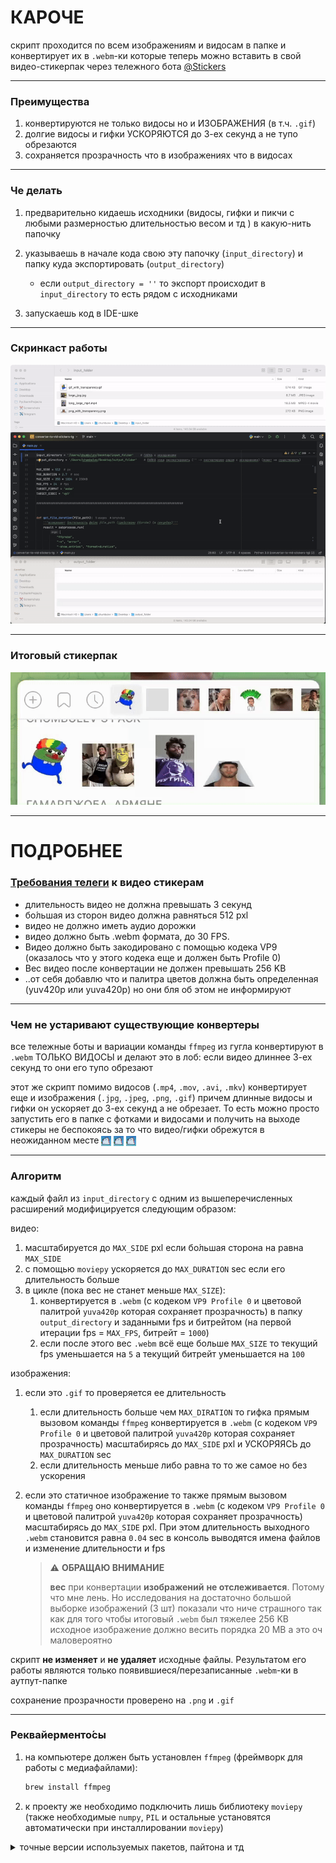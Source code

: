 # КАРОЧЕ

скрипт проходится по всем изображениям и видосам в папке и конвертирует их в `.webm`-ки которые теперь можно вставить в свой видео-стикерпак через тележного бота [@Stickers](https://t.me/Stickers)

---

### Преимущества
1. конвертируются не только видосы но и ИЗОБРАЖЕНИЯ (в т.ч. `.gif`) 
2. долгие видосы и гифки УСКОРЯЮТСЯ до 3-ех секунд а не тупо обрезаются
3. сохраняется прозрачность что в изображениях что в видосах

---

### Че делать

1. предварительно кидаешь исходники (видосы, гифки и пикчи с любыми размерностью длительностью весом и тд ) в какую-нить папочку

1. указываешь в начале кода свою эту папочку (`input_directory`) и папку куда экспортировать (`output_directory`)

   - если `output_directory = ''` то экспорт происходит в `input_directory` то есть рядом с исходниками

2. запускаешь код в IDE-шке

---

### Скринкаст работы

![screencast_work.gif](for_README/screencast_work.gif)

---

### Итоговый стикерпак

![screencast_stickerpack.gif](for_README/screencast_stickerpack.gif)

---

# ПОДРОБНЕЕ

### [Требования телеги](https://core.telegram.org/stickers/webm-vp9-encoding) к видео стикерам

- длительность видео не должна превышать 3 секунд
- бо́льшая из сторон видео должна равняться 512 pxl
- видео не должно иметь аудио дорожки
- видео должно быть .webm формата, до 30 FPS.
- Видео должно быть закодировано с помощью кодека VP9 (оказалось что у этого кодека еще и должен быть Profile 0)
- Вес видео после конвертации не должен превышать 256 KB
- ..от себя добавлю что и палитра цветов должна быть определенная (yuv420p или yuva420p) но они бля об этом не информируют

---

### Чем не устаривают существующие конвертеры 

все тележные боты и вариации команды `ffmpeg` из гугла конвертируют в `.webm` ТОЛЬКО ВИДОСЫ и делают это в лоб: если видео длиннее 3-ех секунд то они его тупо обрезают

этот же скрипт помимо видосов (`.mp4`, `.mov`, `.avi`, `.mkv`) конвертирует еще и изображения (`.jpg`, `.jpeg`, `.png`, `.gif`) причем длинные видосы и гифки он ускоряет до 3-ех секунд а не обрезает. То есть можно просто запустить его в папке с фотками и видосами и получить на выходе стикеры не беспокоясь за то что видео/гифки обрежутся в неожиданном месте <img src="for_README/ebanuto_fleksit.gif" height="16" alt="Анимированное эмоджи" style="vertical-align: middle;"> <img src="for_README/ebanuto_fleksit.gif" height="16" alt="Анимированное эмоджи" style="vertical-align: middle;"> <img src="for_README/ebanuto_fleksit.gif" height="16" alt="Анимированное эмоджи" style="vertical-align: middle;">

---

### Алгоритм

каждый файл из `input_directory` с одним из вышеперечисленных расширений модифицируется следующим образом:

видео:
1. масштабируется до `MAX_SIDE` pxl если бо́льшая сторона на равна `MAX_SIDE`  
2. с помощью `moviepy` ускоряется до `MAX_DURATION` sec если его длительность больше
3. в цикле (пока вес не станет меньше `MAX_SIZE`): 
   1. конвертируется в `.webm` (с кодеком `VP9 Profile 0` и цветовой палитрой `yuva420p` которая сохраняет прозрачность) в папку `output_directory` и заданными fps и битрейтом (на первой итерации fps = `MAX_FPS`, битрейт = `1000`)
   2. если после этого вес `.webm` всё еще больше `MAX_SIZE` то текущий fps уменьшается на `5` а текущий битрейт уменьшается на `100` 

изображения: 
1. если это `.gif` то проверяется ее длительность 
   1. если длительность больше чем `MAX_DIRATION` то гифка прямым вызовом команды `ffmpeg` конвертируется в `.webm` (с кодеком `VP9 Profile 0` и цветовой палитрой `yuva420p` которая сохраняет прозрачность) масштабирясь до `MAX_SIDE` pxl и УСКОРЯЯСЬ до `MAX_DURATION` sec
   2. если длительность меньше либо равна то то же самое но без ускорения 
2. если это статичное изображение то также прямым вызовом команды `ffmpeg` оно конвертируется в `.webm` (с кодеком `VP9 Profile 0` и цветовой палитрой `yuva420p` которая сохраняет прозрачность) масштабирясь до `MAX_SIDE` pxl. При этом длительность выходного `.webm` становится равна `0.04` sec
в консоль выводятся имена файлов и изменение длительности и fps

   >⚠️ **ОБРАЩАЮ ВНИМАНИЕ**️ 
   >
   > **вес** при конвертации **изображений** **не отслеживается**. Потому что мне лень. Но исследования на достаточно большой выборке изображений (3 шт) показали что ниче страшного так как для того чтобы итоговый `.webm` был тяжелее 256 KB исходное изображение должно весить порядка 20 MB а это оч маловероятно 

скрипт **не изменяет** и **не удаляет** исходные файлы. Результатом его работы являются только появившиеся/перезаписанные `.webm`-ки в аутпут-папке

сохранение прозрачности проверено на `.png` и `.gif`


---

### Реквайерменто́сы

1. на компьютере должен быть установлен `ffmpeg` (фреймворк для работы с медиафайлами): 
    ```bash
    brew install ffmpeg
    ```

2. к проекту же необходимо подключить лишь библиотеку `moviepy` (также необходимые `numpy`, `PIL` и остальные установятся автоматически при инсталлировании `moviepy`)



<details>
<summary>точные версии используемых пакетов, пайтона и тд</summary>

<div style="margin-left: 12px;">

ffmpeg 7.1

Python 3.9

скрипт проверялся только в PyCharm 2024.2.1 на MacOS 12.7.4

| Package | Version    |
|---------|------------|
| certifi | 	2024.8.30 |
|charset-normalizer|	3.4.0|	
|decorator|	4.4.2	|
|idna	|3.10	|
|imageio|	2.36.0	|
|imageio-ffmpeg|	0.5.1|	
|**moviepy**|	**1.0.3**	|
|numpy	|2.0.2	|
|pillow	|11.0.0	|
|pip	|23.2.1	|
|proglog|	0.1.10|	
|requests|	2.32.3|	
|setuptools|	68.2.0|	
|tqdm	|4.67.0	|
|urllib3|	2.2.3|	
|wheel|	0.41.2	|

</div>

</details>




